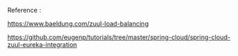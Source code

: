 Reference :

https://www.baeldung.com/zuul-load-balancing

https://github.com/eugenp/tutorials/tree/master/spring-cloud/spring-cloud-zuul-eureka-integration
